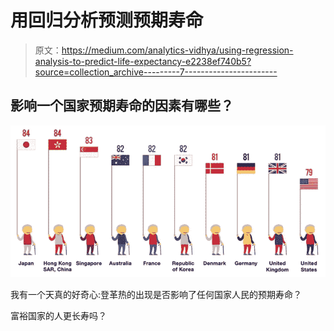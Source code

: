 # 用回归分析预测预期寿命

> 原文：<https://medium.com/analytics-vidhya/using-regression-analysis-to-predict-life-expectancy-e2238ef740b5?source=collection_archive---------7----------------------->

## 影响一个国家预期寿命的因素有哪些？

![](img/c4638ab3081709cb9950669ec9476a67.png)

我有一个天真的好奇心:登革热的出现是否影响了任何国家人民的预期寿命？

富裕国家的人更长寿吗？